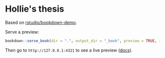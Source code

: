 # Hollie's thesis

Based on [rstudio/bookdown-demo](https://github.com/rstudio/bookdown-demo).

Serve a preview:
```R
bookdown::serve_book(dir = ".", output_dir = "_book", preview = TRUE, in_session = TRUE, quiet = FALSE)
```

Then go to `http://127.0.0.1:4321` to see a live preview ([docs](https://bookdown.org/yihui/bookdown/serve-the-book.html)).

